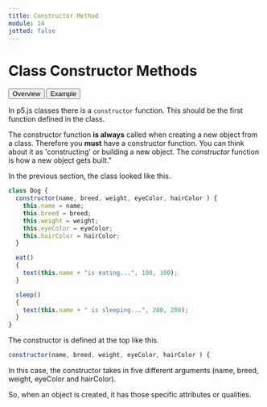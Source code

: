 ```yaml
---
title: Constructor Method
module: 14
jotted: false
---
```


# Class Constructor Methods

<div class="tab">
  <button class="tablinks active" onclick="openTab(event, 'Overview')">Overview</button>
  <button class="tablinks" onclick="openTab(event, 'Example')">Example</button>
  
</div>

<div id="Overview" class="tabcontent" style="display:block"  >
<div class="tabhtml" markdown="1">

In p5.js classes there is a `constructor` function. This should be the first function defined in the class.

The constructor function **is always** called when creating a new object from a class. Therefore you **must** have a constructor function. You can think about it as 'constructing' or building a new object. The _constructor_ function is how a new object gets built."

</div>
</div>

<div id="Example" class="tabcontent">
<div class="tabhtml" markdown="1">

In the previous section, the class looked like this.

```js
class Dog {
  constructor(name, breed, weight, eyeColor, hairColor ) {
    this.name = name;
    this.breed = breed;
    this.weight = weight;
    this.eyeColor = eyeColor;
    this.hairColor = hairColor;
  }

  eat()
  {
    text(this.name + "is eating...", 100, 100);
  }

  sleep()
  {
    text(this.name + " is sleeping...", 200, 200);
  }
}
```

The constructor is defined at the top like this.

```js
constructor(name, breed, weight, eyeColor, hairColor ) {
```

In this case, the constructor takes in five different arguments (name, breed, weight, eyeColor and hairColor).

So, when an object is created, it has those specific attributes or qualities.

</div>
</div>
